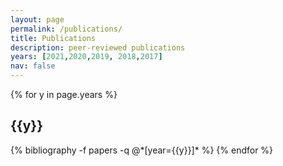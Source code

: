 ```yaml
---
layout: page
permalink: /publications/
title: Publications
description: peer-reviewed publications
years: [2021,2020,2019, 2018,2017]
nav: false
---
```


<div class="publications">

{% for y in page.years %}
  <h2 class="year">{{y}}</h2>
  {% bibliography -f papers -q @*[year={{y}}]* %}
{% endfor %}

</div>
